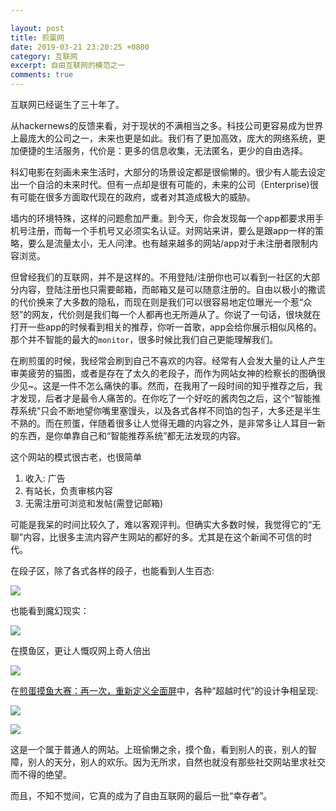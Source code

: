 ```yaml
---

layout: post
title: 煎蛋网
date: 2019-03-21 23:20:25 +0800
category: 互联网
excerpt: 自由互联网的模范之一
comments: true
---
```


互联网已经诞生了三十年了。

从hackernews的反馈来看，对于现状的不满相当之多。科技公司更容易成为世界上最庞大的公司之一，未来也更是如此。我们有了更加高效，庞大的网络系统，更加便捷的生活服务，代价是：更多的信息收集，无法匿名，更少的自由选择。

科幻电影在刻画未来生活时，大部分的场景设定都是很偷懒的。很少有人能去设定出一个自洽的未来时代。但有一点却是很有可能的，未来的公司（Enterprise)很有可能在很多方面取代现在的政府，或者对其造成极大的威胁。

墙内的环境特殊，这样的问题愈加严重。到今天，你会发现每一个app都要求用手机号注册，而每一个手机号又必须实名认证。对网站来讲，要么是跟app一样的策略，要么是流量太小，无人问津。也有越来越多的网站/app对于未注册者限制内容浏览。

但曾经我们的互联网，并不是这样的。不用登陆/注册你也可以看到一社区的大部分内容，登陆注册也只需要邮箱，而邮箱又是可以随意注册的。自由以极小的撒谎的代价换来了大多数的隐私，而现在则是我们可以很容易地定位曝光一个惹“众怒”的网友，代价则是我们每一个人都再也无所遁从了。你说了一句话，很块就在打开一些app的时候看到相关的推荐，你听一首歌，app会给你展示相似风格的。那个并不智能的最大的`monitor`，很多时候比我们自己更能理解我们。

在刷煎蛋的时候，我经常会刷到自己不喜欢的内容。经常有人会发大量的让人产生审美疲劳的猫图，或者是存在了太久的老段子，而作为网站女神的检察长的图确很少见~。这是一件不怎么痛快的事。然而，在我用了一段时间的知乎推荐之后，我才发现，后者才是最令人痛苦的。在你吃了一个好吃的酱肉包之后，这个“智能推荐系统”只会不断地望你嘴里塞馒头，以及各式各样不同馅的包子，大多还是半生不熟的。而在煎蛋，伴随着很多让人觉得无趣的内容之外，是非常多让人耳目一新的东西，是你单靠自己和“智能推荐系统”都无法发现的内容。

这个网站的模式很古老，也很简单

1. 收入: 广告
2. 有站长，负责审核内容
3. 无需注册可浏览和发帖(需登记邮箱)

可能是我呆的时间比较久了，难以客观评判。但确实大多数时候，我觉得它的“无聊”内容，比很多主流内容产生网站的都好的多。尤其是在这个新闻不可信的时代。

在段子区，除了各式各样的段子，也能看到人生百态:

![](https://hangyan.github.io/images/jandan/duanzi-1.png)

也能看到魔幻现实：

![](https://hangyan.github.io/images/jandan/duanzi-2.png)


在摸鱼区，更让人慨叹网上奇人倍出

![](https://hangyan.github.io/images/jandan/moyu-1.jpg)


在[煎蛋摸鱼大赛：再一次，重新定义全面屏](http://jandan.net/2018/06/08/nophone-2.html)中，各种“超越时代”的设计争相呈现:

![](https://hangyan.github.io/images/jandan/moyu-2.jpg)

![](https://hangyan.github.io/images/jandan/moyu-3.jpg)


这是一个属于普通人的网站。上班偷懒之余，摸个鱼，看到别人的丧，别人的智障，别人的天分，别人的欢乐。因为无所求，自然也就没有那些社交网站里求社交而不得的绝望。

而且，不知不觉间，它真的成为了自由互联网的最后一批“幸存者”。
